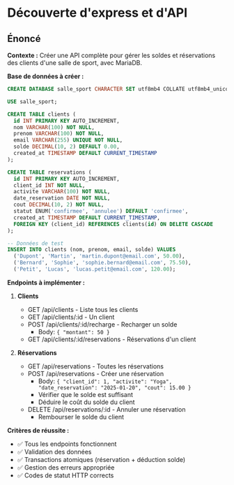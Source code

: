 # Découverte d'express et d'API

## Énoncé

**Contexte :**
Créer une API complète pour gérer les soldes et réservations des clients d'une salle de sport, avec MariaDB.

**Base de données à créer :**

```sql
CREATE DATABASE salle_sport CHARACTER SET utf8mb4 COLLATE utf8mb4_unicode_ci;

USE salle_sport;

CREATE TABLE clients (
  id INT PRIMARY KEY AUTO_INCREMENT,
  nom VARCHAR(100) NOT NULL,
  prenom VARCHAR(100) NOT NULL,
  email VARCHAR(255) UNIQUE NOT NULL,
  solde DECIMAL(10, 2) DEFAULT 0.00,
  created_at TIMESTAMP DEFAULT CURRENT_TIMESTAMP
);

CREATE TABLE reservations (
  id INT PRIMARY KEY AUTO_INCREMENT,
  client_id INT NOT NULL,
  activite VARCHAR(100) NOT NULL,
  date_reservation DATE NOT NULL,
  cout DECIMAL(10, 2) NOT NULL,
  statut ENUM('confirmee', 'annulee') DEFAULT 'confirmee',
  created_at TIMESTAMP DEFAULT CURRENT_TIMESTAMP,
  FOREIGN KEY (client_id) REFERENCES clients(id) ON DELETE CASCADE
);

-- Données de test
INSERT INTO clients (nom, prenom, email, solde) VALUES
  ('Dupont', 'Martin', 'martin.dupont@email.com', 50.00),
  ('Bernard', 'Sophie', 'sophie.bernard@email.com', 75.50),
  ('Petit', 'Lucas', 'lucas.petit@email.com', 120.00);
```

**Endpoints à implémenter :**

1. **Clients**
   - GET /api/clients - Liste tous les clients
   - GET /api/clients/:id - Un client
   - POST /api/clients/:id/recharge - Recharger un solde
     - Body: `{ "montant": 50 }`
   - GET /api/clients/:id/reservations - Réservations d'un client

2. **Réservations**
   - GET /api/reservations - Toutes les réservations
   - POST /api/reservations - Créer une réservation
     - Body: `{ "client_id": 1, "activite": "Yoga", "date_reservation": "2025-01-20", "cout": 15.00 }`
     - Vérifier que le solde est suffisant
     - Déduire le coût du solde du client
   - DELETE /api/reservations/:id - Annuler une réservation
     - Rembourser le solde du client

**Critères de réussite :**
- ✅ Tous les endpoints fonctionnent
- ✅ Validation des données
- ✅ Transactions atomiques (réservation + déduction solde)
- ✅ Gestion des erreurs appropriée
- ✅ Codes de statut HTTP corrects
